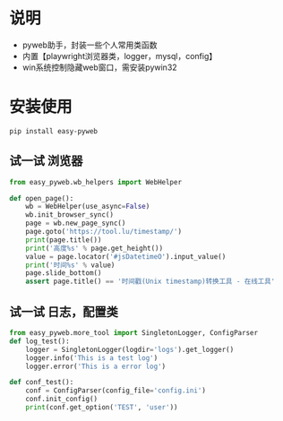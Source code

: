 # 说明
- pyweb助手，封装一些个人常用类函数
- 内置【playwright浏览器类，logger，mysql，config】
- win系统控制隐藏web窗口，需安装pywin32

# 安装使用
`pip install easy-pyweb`

## 试一试 浏览器
```python
from easy_pyweb.wb_helpers import WebHelper

def open_page():
    wb = WebHelper(use_async=False)
    wb.init_browser_sync()
    page = wb.new_page_sync()
    page.goto('https://tool.lu/timestamp/')
    print(page.title())
    print('高度%s' % page.get_height())
    value = page.locator('#jsDatetimeO').input_value()
    print('时间%s' % value)
    page.slide_bottom()
    assert page.title() == '时间戳(Unix timestamp)转换工具 - 在线工具'
```

## 试一试 日志，配置类
```python
from easy_pyweb.more_tool import SingletonLogger, ConfigParser
def log_test():
    logger = SingletonLogger(logdir='logs').get_logger()
    logger.info('This is a test log')
    logger.error('This is a error log')

def conf_test():
    conf = ConfigParser(config_file='config.ini')
    conf.init_config()
    print(conf.get_option('TEST', 'user'))
```

